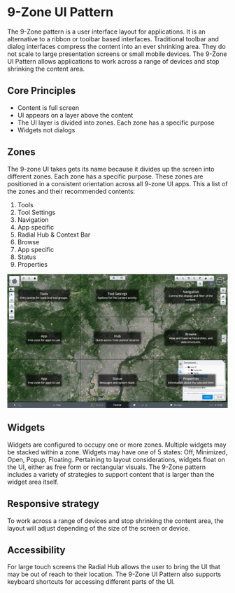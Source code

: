 # 9-Zone UI Pattern

The 9-Zone pattern is a user interface layout for applications. It is an alternative to a ribbon or toolbar based interfaces.
Traditional toolbar and dialog interfaces compress the content into an ever shrinking area. They do not scale to large presentation screens or small mobile devices.
The 9-Zone UI Pattern allows applications to work across a range of devices and stop shrinking the content area.

## Core Principles

* Content is full screen
* UI appears on a layer above the content
* The UI layer is divided into zones. Each zone has a specific purpose
* Widgets not dialogs

## Zones

The 9-zone UI takes gets its name because it divides up the screen into different zones.
Each zone has a specific purpose. These zones are positioned in a consistent orientation across all 9-zone UI apps.
This a list of the zones and their recommended contents:

1. Tools
2. Tool Settings
3. Navigation
4. App specific
5. Radial Hub & Context Bar
6. Browse
7. App specific
8. Status
9. Properties

![ninezone layout](./ninezone.png "Layout of the 9 Zones")

## Widgets

Widgets are configured to occupy one or more zones. Multiple widgets may be stacked within a zone.
Widgets may have one of 5 states: Off, Minimized, Open, Popup, Floating.
Pertaining to layout considerations, widgets float on the UI, either as free form or rectangular visuals.
The 9-Zone pattern includes a variety of strategies to support content that is larger than the widget area itself.

## Responsive strategy

To work across a range of devices and stop shrinking the content area, the layout will adjust depending of the size of the screen or device.

## Accessibility

For large touch screens the Radial Hub allows the user to bring the UI that may be out of reach to their location. The 9-Zone UI Pattern also supports keyboard shortcuts for accessing different parts of the UI.
